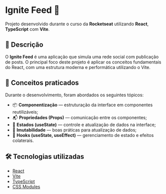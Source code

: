 # Ignite Feed 🚀

Projeto desenvolvido durante o curso da **Rocketseat** utilizando **React**, **TypeScript** com **Vite**.

## 📌 Descrição

O **Ignite Feed** é uma aplicação que simula uma rede social com publicação de posts. O principal foco deste projeto é aplicar os conceitos fundamentais do React, com uma estrutura moderna e performática utilizando o Vite.

## 🧠 Conceitos praticados

Durante o desenvolvimento, foram abordados os seguintes tópicos:

- 📦 **Componentização** — estruturação da interface em componentes reutilizáveis;
- 📬 **Propriedades (Props)** — comunicação entre os componentes;
- 🎯 **Estados (useState)** — controle e atualização de dados na interface;
- 🔁 **Imutabilidade** — boas práticas para atualização de dados;
- 🧲 **Hooks (useState, useEffect)** — gerenciamento de estado e efeitos colaterais.

## 🛠️ Tecnologias utilizadas

- [React](https://reactjs.org/)
- [Vite](https://vitejs.dev/)
- [TypeScript](https://www.typescriptlang.org/)
- [CSS Modules](https://github.com/css-modules/css-modules)